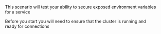 This scenario will test your ability to secure exposed environment variables for a service

Before you start you will need to ensure that the cluster is running and ready for connections
